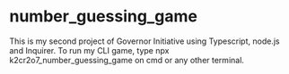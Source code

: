 # number_guessing_game
 This is my second project of Governor Initiative using Typescript, node.js and Inquirer.
 To run my CLI game, type npx k2cr2o7_number_guessing_game on cmd or any other terminal.
